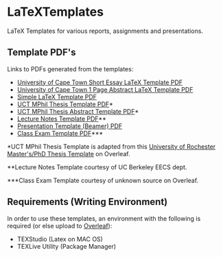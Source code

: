 # LaTeXTemplates
LaTeX Templates for various reports, assignments and presentations.

## Template PDF's
Links to PDFs generated from the templates:
- [University of Cape Town Short Essay LaTeX Template PDF](../master/UCT_Short_Essay_LaTeX_Template/UCT_Short_Essay_Latex_Template.pdf)
- [University of Cape Town 1 Page Abstract LaTeX Template PDF](../master/UCT_Abstract_LaTeX_Template/UCT_Abstract_LaTeX_Template.pdf)
- [Simple LaTeX Template PDF](../master/Simple_Latex_Template/Simple_LaTeX_Template.pdf)
- [UCT MPhil Thesis Template PDF](../master/UCT_MPhil_Thesis_Template/main.pdf)*
- [UCT MPhil Thesis Abstract Template PDF](../master/UCT_MPhil_Thesis_Template/main_abstract.pdf)*
- [Lecture Notes Template PDF](../master/Lecture_Notes_Template/main.pdf)**
- [Presentation Template (Beamer) PDF](../master/Presentation_Template/talk.pdf)
- [Class Exam Template PDF](../master/Class_Exam_Template/main.pdf)***

*UCT MPhil Thesis Template is adapted from this [University of Rochester Master's/PhD Thesis Template](https://www.overleaf.com/latex/templates/university-of-rochester-masters-slash-phd-thesis-template/bwkpcxzdysky) on Overleaf.

**Lecture Notes Template courtesy of UC Berkeley EECS dept. 

***Class Exam Template courtesy of unknown source on Overleaf. 

## Requirements (Writing Environment)
In order to use these templates, an environment with the following is required (or else upload to [Overleaf](https://www.overleaf.com)):

- TEXStudio (Latex on MAC OS)
- TEXLive Utility (Package Manager)
